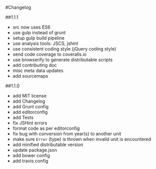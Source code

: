 #Changelog

##1.1.1

- src now uses ES6
- use gulp instead of grunt
- setup gulp build pipeline
- use analysis tools: JSCS, jshint
- use consistent coding style (jQuery coding style)
- send code coverage to coveralls.io
- use browserify to generate distributable scripts
- add contributing doc
- misc meta data updates
- add sourcemaps

##1.1.0

- add MIT license
- add Changelog
- add Grunt config
- add editorconfig
- add Tests
- fix JSHint errors
- format code as per editorconfig
- fix bug with conversion from year(s) to another unit
- make sure `Error` (type) is thrown when invalid unit is encountered
- add minified distributable version
- update package.json
- add bower config
- add travis config
